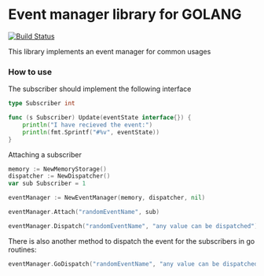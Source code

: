 # Event manager library for GOLANG

[![Build Status](https://travis-ci.org/goglue/event-manager.svg?branch=master)](https://travis-ci.org/goglue/event-manager)

This library implements an event manager for common usages

### How to use

The subscriber should implement the following interface

```go
type Subscriber int

func (s Subscriber) Update(eventState interface{}) {
    println("I have recieved the event:")
    println(fmt.Sprintf("#%v", eventState))
}
```

Attaching a subscriber

```go
memory := NewMemoryStorage()
dispatcher := NewDispatcher()
var sub Subscriber = 1

eventManager := NewEventManager(memory, dispatcher, nil)

eventManager.Attach("randomEventName", sub)

eventManager.Dispatch("randomEventName", "any value can be dispatched")
```

There is also another method to dispatch the event for the subscribers in go routines:

```go
eventManager.GoDispatch("randomEventName", "any value can be dispatched")
```
